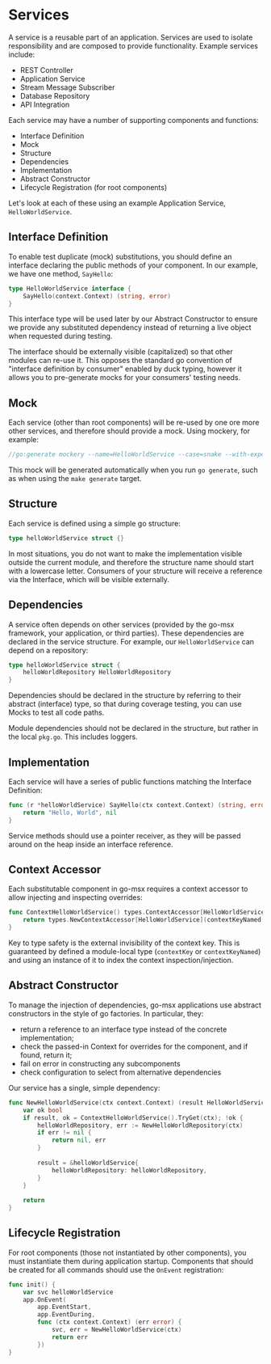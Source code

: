 # Services

A service is a reusable part of an application.  Services are used to isolate responsibility
and are composed to provide functionality. Example services include:
- REST Controller
- Application Service
- Stream Message Subscriber
- Database Repository
- API Integration

Each service may have a number of supporting components and functions:
- Interface Definition
- Mock
- Structure
- Dependencies
- Implementation
- Abstract Constructor
- Lifecycle Registration (for root components)

Let's look at each of these using an example Application Service, `HelloWorldService`. 

## Interface Definition

To enable test duplicate (mock) substitutions, you should define an interface declaring the
public methods of your component.  In our example, we have one method, `SayHello`:

```go
type HelloWorldService interface {
	SayHello(context.Context) (string, error)
}
```

This interface type will be used later by our Abstract Constructor to ensure we provide
any substituted dependency instead of returning a live object when requested during testing.

The interface should be externally visible (capitalized) so that other modules can re-use it.
This opposes the standard go convention of "interface definition by consumer" enabled by
duck typing, however it allows you to pre-generate mocks for your consumers' testing needs.

## Mock

Each service (other than root components) will be re-used by one ore more other services,
and therefore should provide a mock.  Using mockery, for example:

```go
//go:generate mockery --name=HelloWorldService --case=snake --with-expecter
```

This mock will be generated automatically when you run `go generate`, such as when using
the `make generate` target.

## Structure

Each service is defined using a simple go structure:

```go
type helloWorldService struct {} 
```

In most situations, you do not want to make the implementation visible outside the current module,
and therefore the structure name should start with a lowercase letter.  Consumers of your structure 
will receive a reference via the Interface, which will be visible externally.

## Dependencies

A service often depends on other services (provided by the go-msx framework, your application,
or third parties).  These dependencies are declared in the service structure.  For example,
our `HelloWorldService` can depend on a repository:

```go
type helloWorldService struct {
	helloWorldRepository HelloWorldRepository
}
```

Dependencies should be declared in the structure by referring to their abstract (interface)
type, so that during coverage testing, you can use Mocks to test all code paths.

Module dependencies should not be declared in the structure, but rather in the local `pkg.go`.
This includes loggers.

## Implementation

Each service will have a series of public functions matching the Interface Definition:

```go
func (r *helloWorldService) SayHello(ctx context.Context) (string, error) {
	return "Hello, World", nil
}
```

Service methods should use a pointer receiver, as they will be passed around on the heap
inside an interface reference.

## Context Accessor

Each substitutable component in go-msx requires a context accessor to allow injecting and
inspecting overrides:

```go
func ContextHelloWorldService() types.ContextAccessor[HelloWorldService] {
	return types.NewContextAccessor[HelloWorldService](contextKeyNamed("HelloWorldService"))
}
```

Key to type safety is the external invisibility of the context key.  This is guaranteed
by defined a module-local type (`contextKey` or `contextKeyNamed`) and using an instance of it
to index the context inspection/injection.

## Abstract Constructor

To manage the injection of dependencies, go-msx applications use abstract constructors in
the style of go factories.  In particular, they:
- return a reference to an interface type instead of the concrete implementation;
- check the passed-in Context for overrides for the component, and if found, return it;
- fail on error in constructing any subcomponents
- check configuration to select from alternative dependencies

Our service has a single, simple dependency:

```go
func NewHelloWorldService(ctx context.Context) (result HelloWorldService, err error) {
	var ok bool
	if result, ok = ContextHelloWorldService().TryGet(ctx); !ok {
        helloWorldRepository, err := NewHelloWorldRepository(ctx)
		if err != nil { 
			return nil, err
		}
		
		result = &helloWorldService{
            helloWorldRepository: helloWorldRepository,
        }
    }
	
	return
}
```

## Lifecycle Registration

For root components (those not instantiated by other components), you must instantiate them
during application startup.  Components that should be created for all commands should use
the `OnEvent` registration:

```go
func init() {
	var svc helloWorldService
	app.OnEvent(
		app.EventStart,
		app.EventDuring,
		func (ctx context.Context) (err error) {
			svc, err = NewHelloWorldService(ctx)
			return err
        })
}
```
